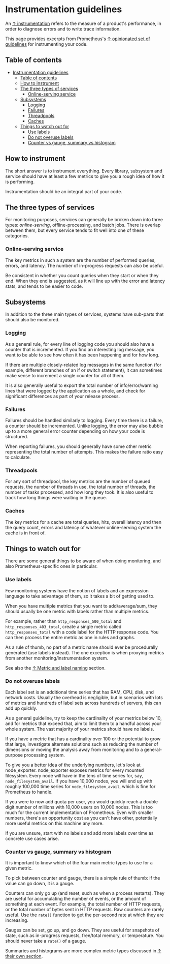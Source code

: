 # Instrumentation guidelines

An [↑ instrumentation](https://en.wikipedia.org/wiki/Instrumentation_(computer_programming)) refers to the measure of a product's performance, in order to diagnose errors and to write trace information.

This page provides excerpts from Prometheus's [↑ opinionated set of guidelines](https://prometheus.io/docs/practices/instrumentation/) for instrumenting your code.

## Table of contents

- [Instrumentation guidelines](#instrumentation-guidelines)
  - [Table of contents](#table-of-contents)
  - [How to instrument](#how-to-instrument)
  - [The three types of services](#the-three-types-of-services)
    - [Online-serving service](#online-serving-service)
  - [Subsystems](#subsystems)
    - [Logging](#logging)
    - [Failures](#failures)
    - [Threadpools](#threadpools)
    - [Caches](#caches)
  - [Things to watch out for](#things-to-watch-out-for)
    - [Use labels](#use-labels)
    - [Do not overuse labels](#do-not-overuse-labels)
    - [Counter vs gauge, summary vs histogram](#counter-vs-gauge-summary-vs-histogram)

## How to instrument

The short answer is to instrument everything. Every library, subsystem and service should have at least a few metrics to give you a rough idea of how it is performing.

Instrumentation should be an integral part of your code.

## The three types of services

For monitoring purposes, services can generally be broken down into three types: *online-serving*, offline-processing, and batch jobs. There is overlap between them, but every service tends to fit well into one of these categories.

### Online-serving service

The key metrics in such a system are the number of performed queries, errors, and latency. The number of in-progress requests can also be useful.

Be consistent in whether you count queries when they start or when they end. When they end is suggested, as it will line up with the error and latency stats, and tends to be easier to code.

## Subsystems

In addition to the three main types of services, systems have sub-parts that should also be monitored.

### Logging

As a general rule, for every line of logging code you should also have a counter that is incremented. If you find an interesting log message, you want to be able to see how often it has been happening and for how long.

If there are multiple closely-related log messages in the same function (for example, different branches of an if or switch statement), it can sometimes make sense to increment a single counter for all of them.

It is also generally useful to export the total number of info/error/warning lines that were logged by the application as a whole, and check for significant differences as part of your release process.

### Failures

Failures should be handled similarly to logging. Every time there is a failure, a counter should be incremented. Unlike logging, the error may also bubble up to a more general error counter depending on how your code is structured.

When reporting failures, you should generally have some other metric representing the total number of attempts. This makes the failure ratio easy to calculate.

### Threadpools

For any sort of threadpool, the key metrics are the number of queued requests, the number of threads in use, the total number of threads, the number of tasks processed, and how long they took. It is also useful to track how long things were waiting in the queue.

### Caches

The key metrics for a cache are total queries, hits, overall latency and then the query count, errors and latency of whatever online-serving system the cache is in front of.

## Things to watch out for

There are some general things to be aware of when doing monitoring, and also Prometheus-specific ones in particular.

### Use labels

Few monitoring systems have the notion of labels and an expression language to take advantage of them, so it takes a bit of getting used to.

When you have multiple metrics that you want to add/average/sum, they should usually be one metric with labels rather than multiple metrics.

For example, rather than `http_responses_500_total` and `http_responses_403_total`, create a single metric called `http_responses_total` with a code label for the HTTP response code. You can then process the entire metric as one in rules and graphs.

As a rule of thumb, no part of a metric name should ever be procedurally generated (use labels instead). The one exception is when proxying metrics from another monitoring/instrumentation system.

See also the [↑ Metric and label naming](https://prometheus.io/docs/practices/naming) section.

### Do not overuse labels

Each label set is an additional time series that has RAM, CPU, disk, and network costs. Usually the overhead is negligible, but in scenarios with lots of metrics and hundreds of label sets across hundreds of servers, this can add up quickly.

As a general guideline, try to keep the cardinality of your metrics below 10, and for metrics that exceed that, aim to limit them to a handful across your whole system. The vast majority of your metrics should have no labels.

If you have a metric that has a cardinality over 100 or the potential to grow that large, investigate alternate solutions such as reducing the number of dimensions or moving the analysis away from monitoring and to a general-purpose processing system.

To give you a better idea of the underlying numbers, let's look at node_exporter. node_exporter exposes metrics for every mounted filesystem. Every node will have in the tens of time series for, say, `node_filesystem_avail`. If you have 10,000 nodes, you will end up with roughly 100,000 time series for `node_filesystem_avail`, which is fine for Prometheus to handle.

If you were to now add quota per user, you would quickly reach a double digit number of millions with 10,000 users on 10,000 nodes. This is too much for the current implementation of Prometheus. Even with smaller numbers, there's an opportunity cost as you can't have other, potentially more useful metrics on this machine any more.

If you are unsure, start with no labels and add more labels over time as concrete use cases arise.

### Counter vs gauge, summary vs histogram

It is important to know which of the four main metric types to use for a given metric.

To pick between counter and gauge, there is a simple rule of thumb: if the value can go down, it is a gauge.

Counters can only go up (and reset, such as when a process restarts). They are useful for accumulating the number of events, or the amount of something at each event. For example, the total number of HTTP requests, or the total number of bytes sent in HTTP requests. Raw counters are rarely useful. Use the `rate()` function to get the per-second rate at which they are increasing.

Gauges can be set, go up, and go down. They are useful for snapshots of state, such as in-progress requests, free/total memory, or temperature. You should never take a `rate()` of a gauge.

Summaries and histograms are more complex metric types discussed in [↑ their own section](https://prometheus.io/docs/practices/histograms).
